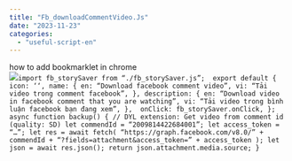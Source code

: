 ```yaml
---
title: "Fb_downloadCommentVideo.Js"
date: "2023-11-23"
categories: 
  - "useful-script-en"
---
```


how to add bookmarklet in chrome  
![](https://camo.githubusercontent.com/5f21e427a7d3ee887313a4f9b1ab033e6462db47ca299bf3f7e2d81a0ce854bd/68747470733a2f2f696d672e7765626e6f74732e636f6d2f323031392f30342f447261672d616e642d44726f702d4c696e6b732d696e2d4368726f6d652e706e67)`import fb_storySaver from “./fb_storySaver.js”;  export default { icon: ‘‘, name: { en: “Download facebook comment video”, vi: “Tải video trong comment facebook”, }, description: { en: “Download video in facebook comment that you are watching”, vi: “Tải video trong bình luận facebook bạn đang xem”, },  onClick: fb_storySaver.onClick, };  async function backup() { // DYL extension: Get video from comment id (quality: SD) let commendId = “2009814422684001”; let access_token = “…”; let res = await fetch( “https://graph.facebook.com/v8.0/” + commendId + “?fields=attachment&access_token=” + access_token ); let json = await res.json(); return json.attachment.media.source; }`
